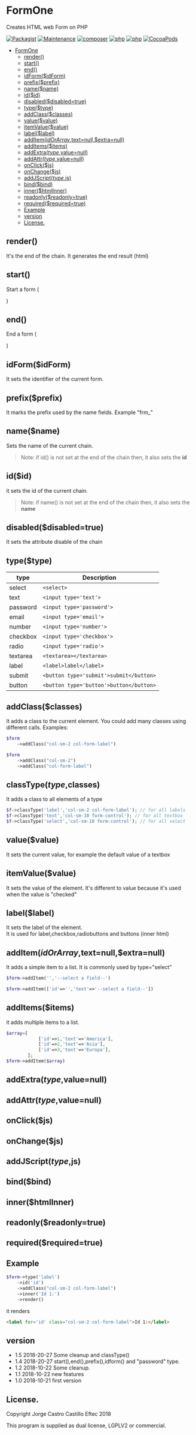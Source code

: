 # FormOne
Creates HTML web Form on PHP

[![Packagist](https://img.shields.io/packagist/v/eftec/formone.svg)](https://packagist.org/packages/eftec/formone)
[![Maintenance](https://img.shields.io/maintenance/yes/2018.svg)]()
[![composer](https://img.shields.io/badge/composer-%3E1.6-blue.svg)]()
[![php](https://img.shields.io/badge/php->5.6-green.svg)]()
[![php](https://img.shields.io/badge/php-7.x-green.svg)]()
[![CocoaPods](https://img.shields.io/badge/docs-70%25-yellow.svg)]()

- [FormOne](#formone)
  * [render()](#render--)
  * [start()](#start--)
  * [end()](#end--)
  * [idForm($idForm)](#idform--idform-)
  * [prefix($prefix)](#prefix--prefix-)
  * [name($name)](#name--name-)
  * [id($id)](#id--id-)
  * [disabled($disabled=true)](#disabled--disabled-true-)
  * [type($type)](#type--type-)
  * [addClass($classes)](#addclass--classes-)
  * [value($value)](#value--value-)
  * [itemValue($value)](#itemvalue--value-)
  * [label($label)](#label--label-)
  * [addItem($idOrArray,$text=null,$extra=null)](#additem--idorarray--text-null--extra-null-)
  * [addItems($items)](#additems--items-)
  * [addExtra($type,$value=null)](#addextra--type--value-null-)
  * [addAttr($type,$value=null)](#addattr--type--value-null-)
  * [onClick($js)](#onclick--js-)
  * [onChange($js)](#onchange--js-)
  * [addJScript($type,$js)](#addjscript--type--js-)
  * [bind($bind)](#bind--bind-)
  * [inner($htmlInner)](#inner--htmlinner-)
  * [readonly($readonly=true)](#readonly--readonly-true-)
  * [required($required=true)](#required--required-true-)
  * [Example](#example)
  * [version](#version)
  * [License.](#license)



## render()

It's the end of the chain. It generates the end result (html)

## start()

Start a form (<form>)

## end()

End a form (</form>)

## idForm($idForm)

It sets the identifier of the current form.

## prefix($prefix)

It marks the prefix used by the name fields. Example "frm_"

## name($name)

Sets the name of the current chain. 

> Note: if id() is not set at the end of the chain then, it also sets the **id**

## id($id)

it sets the id of the current chain.

> Note: if name() is not set at the end of the chain then, it also sets the **name**

## disabled($disabled=true)

It sets the attribute disable of the chain

## type($type)

| type     | Description             |
|----------|-------------------------|
| select   | ```<select>```             |
| text     | ```<input type='text'>```     |
| password | ```<input type='password'>``` |
| email    | ```<input type='email'>```    |
| number   | ```<input type='number'>```   |
| checkbox | ```<input type='checkbox'>``` |
| radio    | ```<input type='radio'>```    |
| textarea | ```<textarea></textarea> ```  |
| label    | ```<label>label</label>```    |
| submit   | ```<button type='submit'>submit</button>```  |
| button   | ```<button type='button'>button</button>```  |

## addClass($classes)

It adds a class to the current element. You could add many classes using different calls. Examples: 

```php
$form
    ->addClass("col-sm-2 col-form-label")
```    

```php
$form
    ->addClass("col-sm-2")
    ->addClass("col-form-label")
```

## classType($type,$classes)

It adds a class to all elements of a type 

```php
$f->classType('label','col-sm-2 col-form-label'); // for all labels
$f->classType('text','col-sm-10 form-control'); // for all textbox
$f->classType('select','col-sm-10 form-control'); // for all select
```    

    
## value($value)

It sets the current value, for example the default value of a textbox

## itemValue($value)

It sets the value of the element. It's different to value because it's used when the value is "checked"

## label($label)

It sets the label of the element.   
It is used for label,checkbox,radiobuttons and buttons (inner html)  

## addItem($idOrArray,$text=null,$extra=null)

It adds a simple item to a list.
It is commonly used by type="select"

```php
$form->addItem('','--select a field--')
```

```php
$form->addItem(['id'=>'','text'=>'--select a field--'])
```
## addItems($items)

it adds multiple items to a list.  

```php
$array=[
            ['id'=>1,'text'=>'America'],
            ['id'=>2,'text'=>'Asia'],
            ['id'=>3,'text'=>'Europa'],
        ];
$form->addItem($array)
```
## addExtra($type,$value=null)

## addAttr($type,$value=null)

## onClick($js)

## onChange($js)

## addJScript($type,$js)

## bind($bind)

## inner($htmlInner)

## readonly($readonly=true)

## required($required=true)

## Example
```php
$form->type('label')
    ->id('id')
    ->addClass("col-sm-2 col-form-label")
    ->inner('Id 1:')
    ->render()
```

it renders
```html
<label for='id' class="col-sm-2 col-form-label">Id 1:</label>
```



## version

* 1.5 2018-20-27 Some cleanup and classType()
* 1.4 2018-20-27 start(),end(),prefix(),idform() and "password" type.
* 1.2 2018-10-22 Some cleanup.
* 1.1 2018-10-22 new features
* 1.0 2018-10-21 first version



## License. 
Copyright Jorge Castro Castillo Eftec 2018

This program is supplied as dual license, LGPLV2 or commercial. 

